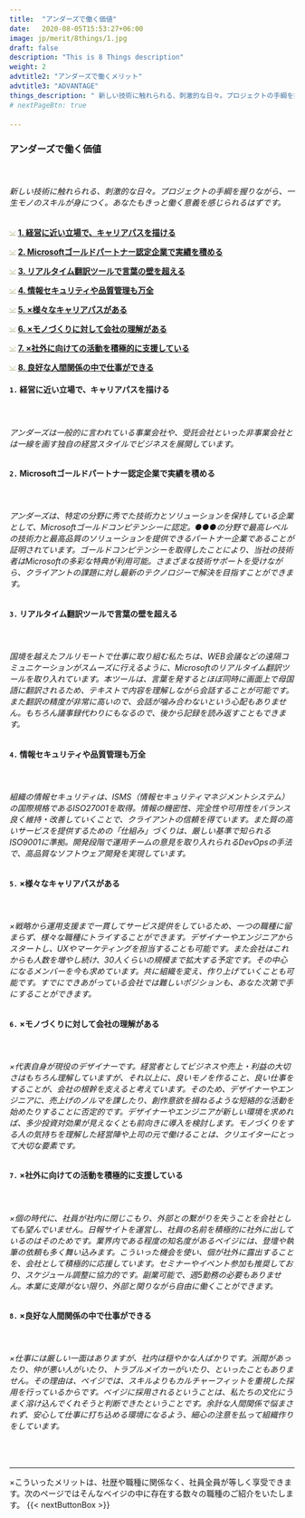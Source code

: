 ```yaml
---
title:  "アンダーズで働く価値"
date:   2020-08-05T15:53:27+06:00
image: jp/merit/8things/1.jpg
draft: false
description: "This is 8 Things description"
weight: 2 
advtitle2: "アンダーズで働くメリット"
advtitle3: "ADVANTAGE"
things_description: " 新しい技術に触れられる、刺激的な日々。プロジェクトの手綱を握りながら、一生モノのスキルが身につく。あなたもきっと働く意義を感じられるはずです。"
# nextPageBtn: true

---
```


### **アンダーズで働く価値**
&nbsp;

###### 新しい技術に触れられる、刺激的な日々。プロジェクトの手綱を握りながら、一生モノのスキルが身につく。あなたもきっと働く意義を感じられるはずです。

![Image not available](../../ico_arw_page_anchor.webp "Title")  [**1. 経営に近い立場で、キャリアパスを描ける**](#1-経営に近い立場で、キャリアパスを描ける)    

 
![Image not available](../../ico_arw_page_anchor.webp "Title")  [**2. Microsoftゴールドパートナー認定企業で実績を積める**](#2-Microsoftゴールドパートナー認定企業で実績を積める)   

 
![Image not available](../../ico_arw_page_anchor.webp "Title")  [**3. リアルタイム翻訳ツールで言葉の壁を超える**](#3-リアルタイム翻訳ツールで言葉の壁を超える)    

 
![Image not available](../../ico_arw_page_anchor.webp "Title")  [**4. 情報セキュリティや品質管理も万全**](#4-情報セキュリティや品質管理も万全)    

 
![Image not available](../../ico_arw_page_anchor.webp "Title")  [**5. ×様々なキャリアパスがある**](#5-様々なキャリアパスがある)    

 
![Image not available](../../ico_arw_page_anchor.webp "Title")  [**6. ×モノづくりに対して会社の理解がある**](#6-モノづくりに対して会社の理解がある)   

 
![Image not available](../../ico_arw_page_anchor.webp "Title")  [**7. ×社外に向けての活動を積極的に支援している**](#7-社外に向けての活動を積極的に支援している)   

 
![Image not available](../../ico_arw_page_anchor.webp "Title")  [**8. 良好な人間関係の中で仕事ができる**](#8-良好な人間関係の中で仕事ができる)    

#### `1.` **経営に近い立場で、キャリアパスを描ける**
&nbsp;
###### アンダーズは一般的に言われている事業会社や、受託会社といった非事業会社とは一線を画す独自の経営スタイルでビジネスを展開しています。   

#### `2.` **Microsoftゴールドパートナー認定企業で実績を積める**
&nbsp;
###### アンダーズは、特定の分野に秀でた技術力とソリューションを保持している企業として、Microsoftゴールドコンピテンシーに認定。●●●の分野で最高レベルの技術力と最高品質のソリューションを提供できるパートナー企業であることが証明されています。ゴールドコンピテンシーを取得したことにより、当社の技術者はMicrosoftの多彩な特典が利用可能。さまざまな技術サポートを受けながら、クライアントの課題に対し最新のテクノロジーで解決を目指すことができます。


#### `3.` **リアルタイム翻訳ツールで言葉の壁を超える**
&nbsp;
###### 国境を越えたフルリモートで仕事に取り組む私たちは、WEB会議などの遠隔コミュニケーションがスムーズに行えるように、Microsoftのリアルタイム翻訳ツールを取り入れています。本ツールは、言葉を発するとほぼ同時に画面上で母国語に翻訳されるため、テキストで内容を理解しながら会話することが可能です。また翻訳の精度が非常に高いので、会話が噛み合わないという心配もありません。もちろん議事録代わりにもなるので、後から記録を読み返すこともできます。

#### `4.` **情報セキュリティや品質管理も万全**
&nbsp;
###### 組織の情報セキュリティは、ISMS（情報セキュリティマネジメントシステム）の国際規格であるISO27001を取得。情報の機密性、完全性や可用性をバランス良く維持・改善していくことで、クライアントの信頼を得ています。また質の高いサービスを提供するための「仕組み」づくりは、厳しい基準で知られるISO9001に準拠。開発段階で運用チームの意見を取り入れられるDevOpsの手法で、高品質なソフトウェア開発を実現しています。

#### `5.` **×様々なキャリアパスがある**
&nbsp;
###### ×戦略から運用支援まで一貫してサービス提供をしているため、一つの職種に留まらず、様々な職種にトライすることができます。デザイナーやエンジニアからスタートし、UXやマーケティングを担当することも可能です。また会社はこれからも人数を増やし続け、30人くらいの規模まで拡大する予定です。その中心になるメンバーを今も求めています。共に組織を変え、作り上げていくことも可能です。すでにできあがっている会社では難しいポジションも、あなた次第で手にすることができます。

#### `6.` **×モノづくりに対して会社の理解がある**
&nbsp;
###### ×代表自身が現役のデザイナーです。経営者としてビジネスや売上・利益の大切さはもちろん理解していますが、それ以上に、良いモノを作ること、良い仕事をすることが、会社の根幹を支えると考えています。そのため、デザイナーやエンジニアに、売上げのノルマを課したり、創作意欲を損ねるような短絡的な活動を始めたりすることに否定的です。デザイナーやエンジニアが新しい環境を求めれば、多少投資対効果が見えなくとも前向きに導入を検討します。モノづくりをする人の気持ちを理解した経営陣や上司の元で働けることは、クリエイターにとって大切な要素です。

#### `7.` **×社外に向けての活動を積極的に支援している**
&nbsp;
###### ×個の時代に、社員が社内に閉じこもり、外部との繋がりを失うことを会社としても望んでいません。日報サイトを運営し、社員の名前を積極的に社外に出しているのはそのためです。業界内である程度の知名度があるベイジには、登壇や執筆の依頼も多く舞い込みます。こういった機会を使い、個が社外に露出することを、会社として積極的に応援しています。セミナーやイベント参加も推奨しており、スケジュール調整に協力的です。副業可能で、週5勤務の必要もありません。本業に支障がない限り、外部と関りながら自由に働くことができます。

#### `8.` **×良好な人間関係の中で仕事ができる**
&nbsp;
###### ×仕事には厳しい一面はありますが、社内は穏やかな人ばかりです。派閥があったり、仲が悪い人がいたり、トラブルメイカーがいたり、といったこともありません。その理由は、ベイジでは、スキルよりもカルチャーフィットを重視した採用を行っているからです。ベイジに採用されるということは、私たちの文化にうまく溶け込んでくれそうと判断できたということです。余計な人間関係で悩まされず、安心して仕事に打ち込める環境になるよう、細心の注意を払って組織作りをしています。
&nbsp;

---   
×こういったメリットは、社歴や職種に関係なく、社員全員が等しく享受できます。次のページではそんなベイジの中に存在する数々の職種のご紹介をいたします。
{{< nextButtonBox >}}
